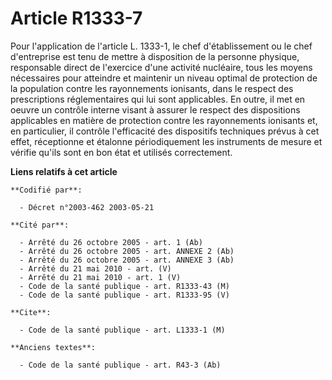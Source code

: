 # Article R1333-7

Pour l'application de l'article L. 1333-1, le chef d'établissement ou le chef d'entreprise est tenu de mettre à disposition
de la personne physique, responsable direct de l'exercice d'une activité nucléaire, tous les moyens nécessaires pour
atteindre et maintenir un niveau optimal de protection de la population contre les rayonnements ionisants, dans le respect
des prescriptions réglementaires qui lui sont applicables. En outre, il met en oeuvre un contrôle interne visant à assurer le
respect des dispositions applicables en matière de protection contre les rayonnements ionisants et, en particulier, il
contrôle l'efficacité des dispositifs techniques prévus à cet effet, réceptionne et étalonne périodiquement les instruments
de mesure et vérifie qu'ils sont en bon état et utilisés correctement.

**Liens relatifs à cet article**

	**Codifié par**:

	  - Décret n°2003-462 2003-05-21

	**Cité par**:

	  - Arrêté du 26 octobre 2005 - art. 1 (Ab)
	  - Arrêté du 26 octobre 2005 - art. ANNEXE 2 (Ab)
	  - Arrêté du 26 octobre 2005 - art. ANNEXE 3 (Ab)
	  - Arrêté du 21 mai 2010 - art. (V)
	  - Arrêté du 21 mai 2010 - art. 1 (V)
	  - Code de la santé publique - art. R1333-43 (M)
	  - Code de la santé publique - art. R1333-95 (V)

	**Cite**:

	  - Code de la santé publique - art. L1333-1 (M)

	**Anciens textes**:

	  - Code de la santé publique - art. R43-3 (Ab)
